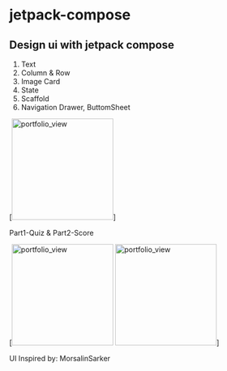 # jetpack-compose
Design ui with jetpack compose
-
1. Text
2. Column & Row
3. Image Card
4. State
5. Scaffold
6. Navigation Drawer, ButtomSheet

[<img width="200" alt="portfolio_view" src="https://github.com/clarentcelsia/Assets/blob/main/navdrawer1.png">]

Part1-Quiz & Part2-Score

[<img width="200" alt="portfolio_view" src="https://github.com/clarentcelsia/Assets/blob/main/quiz.png">
<img width="200" alt="portfolio_view" src="https://github.com/clarentcelsia/Assets/blob/main/score.png">]

UI Inspired by: MorsalinSarker
